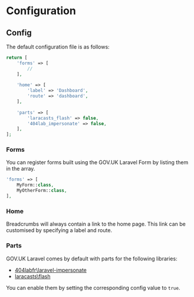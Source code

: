 # Configuration

## Config

The default configuration file is as follows:

```php
return [
    'forms' => [
        //
    ],
    
    'home' => [
        'label' => 'Dashboard',
        'route' => 'dashboard',
    ],
    
    'parts' => [
        'laracasts_flash' => false,
        '404lab_impersonate' => false,
    ],
];
```

### Forms

You can register forms built using the GOV.UK Laravel Form by listing them in the array.

```php
'forms' => [
    MyForm::class,
    MyOtherForm::class,
],
```

### Home

Breadcrumbs will always contain a link to the home page. This link can be customised by specifying a label and route.

### Parts

GOV.UK Laravel comes by default with parts for the following libraries:

* [404labfr\laravel-impersonate](https://github.com/404labfr/laravel-impersonate)
* [laracasts\flash](https://github.com/laracasts/flash)

You can enable them by setting the corresponding config value to `true`.

